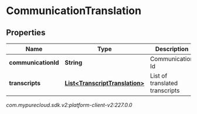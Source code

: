 # CommunicationTranslation


## Properties

| Name | Type | Description | Notes |
| ------------ | ------------- | ------------- | ------------- |
| **communicationId** | **String** | Communication Id |  |
| **transcripts** | [**List&lt;TranscriptTranslation&gt;**](TranscriptTranslation) | List of translated transcripts |  |




_com.mypurecloud.sdk.v2:platform-client-v2:227.0.0_
